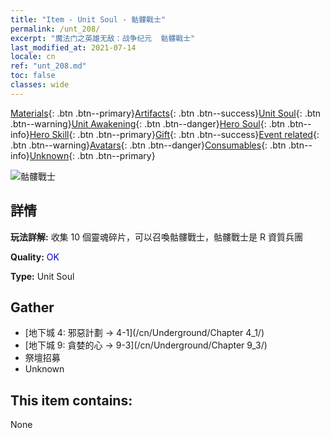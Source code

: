 ```yaml
---
title: "Item - Unit Soul - 骷髏戰士"
permalink: /unt_208/
excerpt: "魔法门之英雄无敌：战争纪元  骷髏戰士"
last_modified_at: 2021-07-14
locale: cn
ref: "unt_208.md"
toc: false
classes: wide
---
```

 [Materials](/ItemsCN/){: .btn .btn--primary}[Artifacts](/ItemsCN/Artifacts/){: .btn .btn--success}[Unit Soul](/ItemsCN/UnitSoul/){: .btn .btn--warning}[Unit Awakening](/ItemsCN/UnitAwakening/){: .btn .btn--danger}[Hero Soul](/ItemsCN/HeroSoul/){: .btn .btn--info}[Hero Skill](/ItemsCN/HeroSkill/){: .btn .btn--primary}[Gift](/ItemsCN/Gift/){: .btn .btn--success}[Event related](/ItemsCN/Events/){: .btn .btn--warning}[Avatars](/ItemsCN/Avatars/){: .btn .btn--danger}[Consumables](/ItemsCN/Consumables/){: .btn .btn--info}[Unknown](/ItemsCN/Unknown/){: .btn .btn--primary}

 ![骷髏戰士](/images/u/ti_kulouzhanshi.jpg)

## 詳情
 **玩法詳解:** 收集 10 個靈魂碎片，可以召喚骷髏戰士，骷髏戰士是 R 資質兵團

 **Quality:** <span style="color: #0000CD">OK</span>

 **Type:** Unit Soul

## Gather

*    [地下城 4: 邪惡計劃 -> 4-1](/cn/Underground/Chapter 4_1/) 
*    [地下城 9: 貪婪的心 -> 9-3](/cn/Underground/Chapter 9_3/) 
*    祭壇招募 
*    Unknown 

## This item contains:

  None

